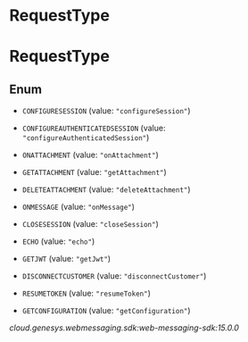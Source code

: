 # RequestType


# RequestType

## Enum


* `CONFIGURESESSION` (value: `"configureSession"`)

* `CONFIGUREAUTHENTICATEDSESSION` (value: `"configureAuthenticatedSession"`)

* `ONATTACHMENT` (value: `"onAttachment"`)

* `GETATTACHMENT` (value: `"getAttachment"`)

* `DELETEATTACHMENT` (value: `"deleteAttachment"`)

* `ONMESSAGE` (value: `"onMessage"`)

* `CLOSESESSION` (value: `"closeSession"`)

* `ECHO` (value: `"echo"`)

* `GETJWT` (value: `"getJwt"`)

* `DISCONNECTCUSTOMER` (value: `"disconnectCustomer"`)

* `RESUMETOKEN` (value: `"resumeToken"`)

* `GETCONFIGURATION` (value: `"getConfiguration"`)




_cloud.genesys.webmessaging.sdk:web-messaging-sdk:15.0.0_

